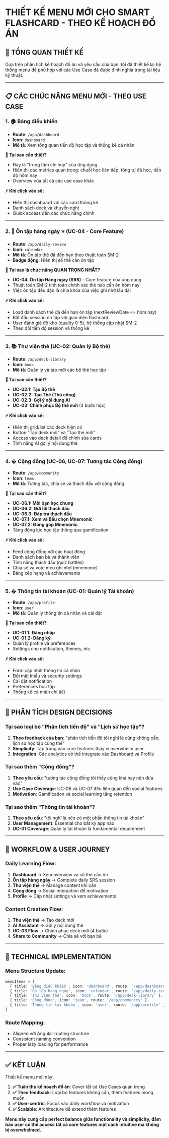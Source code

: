 # THIẾT KẾ MENU MỚI CHO SMART FLASHCARD - THEO KẾ HOẠCH ĐỒ ÁN

## 🎯 **TỔNG QUAN THIẾT KẾ**

Dựa trên phân tích kế hoạch đồ án và yêu cầu của bạn, tôi đã thiết kế lại hệ thống menu để phù hợp với các Use Case đã được định nghĩa trong tài liệu kỹ thuật.

---

## 📋 **CÁC CHỨC NĂNG MENU MỚI - THEO USE CASE**

### 1. **🏠 Bảng điều khiển** 
- **Route**: `/app/dashboard`
- **Icon**: `dashboard`
- **Mô tả**: Xem tổng quan tiến độ học tập và thống kê cá nhân

**🎯 Tại sao cần thiết?**
- Đây là "trung tâm chỉ huy" của ứng dụng
- Hiển thị các metrics quan trọng: chuỗi học liên tiếp, tổng từ đã học, tiến độ hôm nay
- Overview của tất cả các use case khác

**⚡ Khi click vào sẽ:**
- Hiển thị dashboard với các card thống kê
- Danh sách deck và khuyến nghị
- Quick access đến các chức năng chính

---

### 2. **📅 Ôn tập hàng ngày** ⭐ (UC-04 - Core Feature)
- **Route**: `/app/daily-review`
- **Icon**: `calendar`
- **Mô tả**: Ôn tập thẻ đã đến hạn theo thuật toán SM-2
- **Badge động**: Hiển thị số thẻ cần ôn tập

**🎯 Tại sao là chức năng QUAN TRỌNG NHẤT?**
- **UC-04: Ôn tập Hàng ngày (SRS)** - Core feature của ứng dụng
- Thuật toán SM-2 tính toán chính xác thẻ nào cần ôn hôm nay
- Việc ôn tập đều đặn là chìa khóa của việc ghi nhớ lâu dài

**⚡ Khi click vào sẽ:**
- Load danh sách thẻ đã đến hạn ôn tập (nextReviewDate <= hôm nay)
- Bắt đầu session ôn tập với giao diện flashcard
- User đánh giá độ khó (quality 0-5), hệ thống cập nhật SM-2
- Theo dõi tiến độ session và thống kê

---

### 3. **📚 Thư viện thẻ** (UC-02: Quản lý Bộ thẻ)
- **Route**: `/app/deck-library`
- **Icon**: `book`
- **Mô tả**: Quản lý và tạo mới các bộ thẻ học tập

**🎯 Tại sao cần thiết?**
- **UC-02.1: Tạo Bộ thẻ**
- **UC-02.2: Tạo Thẻ (Thủ công)**
- **UC-02.3: Gợi ý nội dung AI**
- **UC-03: Chinh phục Bộ thẻ mới** (4 bước học)

**⚡ Khi click vào sẽ:**
- Hiển thị grid/list các deck hiện có
- Button "Tạo deck mới" và "Tạo thẻ mới"
- Access vào deck detail để chỉnh sửa cards
- Tính năng AI gợi ý nội dung thẻ

---

### 4. **� Cộng đồng** (UC-06, UC-07: Tương tác Cộng đồng)
- **Route**: `/app/community`
- **Icon**: `team`
- **Mô tả**: Tương tác, chia sẻ và thách đấu với cộng đồng

**🎯 Tại sao cần thiết?**
- **UC-06.1: Mời bạn học chung**
- **UC-06.2: Gửi lời thách đấu** 
- **UC-06.3: Đáp trả thách đấu**
- **UC-07.1: Xem và Bầu chọn Mnemonic**
- **UC-07.2: Đóng góp Mnemonic**
- Tăng động lực học tập thông qua gamification

**⚡ Khi click vào sẽ:**
- Feed cộng đồng với các hoạt động
- Danh sách bạn bè và thành viên
- Tính năng thách đấu (quiz battles)
- Chia sẻ và vote mẹo ghi nhớ (mnemonic)
- Bảng xếp hạng và achievements

---

### 5. **� Thông tin tài khoản** (UC-01: Quản lý Tài khoản)
- **Route**: `/app/profile`
- **Icon**: `user`
- **Mô tả**: Quản lý thông tin cá nhân và cài đặt

**🎯 Tại sao cần thiết?**
- **UC-01.1: Đăng nhập**
- **UC-01.2: Đăng ký**
- Quản lý profile và preferences
- Settings cho notification, themes, etc.

**⚡ Khi click vào sẽ:**
- Form cập nhật thông tin cá nhân
- Đổi mật khẩu và security settings
- Cài đặt notification
- Preferences học tập
- Thống kê cá nhân chi tiết

---

## 🧠 **PHÂN TÍCH DESIGN DECISIONS**

### **Tại sao loại bỏ "Phân tích tiến độ" và "Lịch sử học tập"?**
1. **Theo feedback của bạn**: "phân tích tiến độ tôi nghĩ là cũng không cần, lịch sử học tập cũng thế"
2. **Simplicity**: Tập trung vào core features thay vì overwhelm user
3. **Integration**: Các analytics có thể integrate vào Dashboard và Profile

### **Tại sao thêm "Cộng đồng"?**
1. **Theo yêu cầu**: "tương tác cộng đồng tôi thầy cũng khá hay nên đưa vào"
2. **Use Case Coverage**: UC-06 và UC-07 đều liên quan đến social features
3. **Motivation**: Gamification và social learning tăng retention

### **Tại sao thêm "Thông tin tài khoản"?**
1. **Theo yêu cầu**: "tôi nghĩ là nên có một phần thông tin tài khoản"
2. **User Management**: Essential cho bất kỳ app nào
3. **UC-01 Coverage**: Quản lý tài khoản là fundamental requirement

---

## 📱 **WORKFLOW & USER JOURNEY**

### **Daily Learning Flow:**
1. **Dashboard** → Xem overview và số thẻ cần ôn
2. **Ôn tập hàng ngày** → Complete daily SRS session  
3. **Thư viện thẻ** → Manage content khi cần
4. **Cộng đồng** → Social interaction để motivation
5. **Profile** → Cập nhật settings và xem achievements

### **Content Creation Flow:**
1. **Thư viện thẻ** → Tạo deck mới
2. **AI Assistant** → Gợi ý nội dung thẻ
3. **UC-03 Flow** → Chinh phục deck mới (4 bước)
4. **Share to Community** → Chia sẻ với bạn bè

---

## 🎨 **TECHNICAL IMPLEMENTATION**

### **Menu Structure Update:**
```typescript
menuItems = [
  { title: 'Bảng điều khiển', icon: 'dashboard', route: '/app/dashboard' },
  { title: 'Ôn tập hàng ngày', icon: 'calendar', route: '/app/daily-review', isHighPriority: true, badge: dynamic },
  { title: 'Thư viện thẻ', icon: 'book', route: '/app/deck-library' },
  { title: 'Cộng đồng', icon: 'team', route: '/app/community' },
  { title: 'Thông tin tài khoản', icon: 'user', route: '/app/profile' }
]
```

### **Route Mapping:**
- Aligned với Angular routing structure
- Consistent naming convention
- Proper lazy loading for performance

---

## ✅ **KẾT LUẬN**

Thiết kế menu mới này:

1. **✅ Tuân thủ kế hoạch đồ án**: Cover tất cả Use Cases quan trọng
2. **✅ Theo feedback**: Loại bỏ features không cần, thêm features mong muốn  
3. **✅ User-centric**: Focus vào daily workflow và motivation
4. **✅ Scalable**: Architecture dễ extend thêm features

**Menu này cung cấp perfect balance giữa functionality và simplicity, đảm bảo user có thể access tất cả core features một cách intuitive mà không bị overwhelmed.**